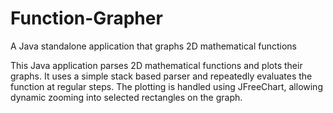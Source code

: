 # Function-Grapher
A Java standalone application that graphs 2D mathematical functions

This Java application parses 2D mathematical functions and plots their graphs. It uses a simple stack based parser and repeatedly evaluates the function at regular steps. The plotting is handled using JFreeChart, allowing dynamic zooming into selected rectangles on the graph.
